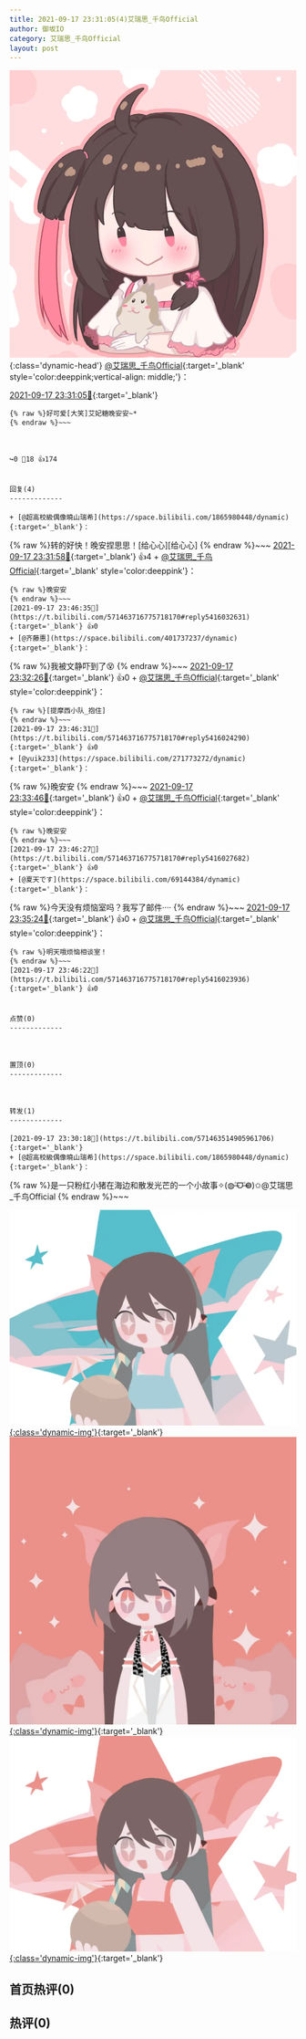 ```yaml
---
title: 2021-09-17 23:31:05(4)艾瑞思_千鸟Official
author: 御坂IO
category: 艾瑞思_千鸟Official
layout: post
---
```


![img](/images/7e08840c56f251de28bdf766b647bd5fe9a5d50a.jpg){:class='dynamic-head'}
[@艾瑞思_千鸟Official](https://space.bilibili.com/1090010845/dynamic){:target='_blank' style='color:deeppink;vertical-align: middle;'}：

[2021-09-17 23:31:05🔗](https://t.bilibili.com/571463716775718170){:target='_blank'}

~~~
{% raw %}好可爱[大笑]艾妃糖晚安安~*
{% endraw %}~~~



↪️0 💬18 👍174


回复(4)
-------------

+ [@超高校級偶像曉山瑞希](https://space.bilibili.com/1865980448/dynamic){:target='_blank'}：
~~~
{% raw %}转的好快！晚安捏思思！[给心心][给心心]
{% endraw %}~~~
[2021-09-17 23:31:58🔗](https://t.bilibili.com/571463716775718170#reply5415933554){:target='_blank'} 👍4
    + [@艾瑞思_千鸟Official](https://space.bilibili.com/1090010845/dynamic){:target='_blank' style='color:deeppink'}：
~~~
{% raw %}晚安安
{% endraw %}~~~
[2021-09-17 23:46:35🔗](https://t.bilibili.com/571463716775718170#reply5416032631){:target='_blank'} 👍0
+ [@齐藤惠](https://space.bilibili.com/401737237/dynamic){:target='_blank'}：
~~~
{% raw %}我被文静吓到了😵
{% endraw %}~~~
[2021-09-17 23:32:26🔗](https://t.bilibili.com/571463716775718170#reply5415942314){:target='_blank'} 👍0
    + [@艾瑞思_千鸟Official](https://space.bilibili.com/1090010845/dynamic){:target='_blank' style='color:deeppink'}：
~~~
{% raw %}[提摩西小队_抱住]
{% endraw %}~~~
[2021-09-17 23:46:31🔗](https://t.bilibili.com/571463716775718170#reply5416024290){:target='_blank'} 👍0
+ [@yuik233](https://space.bilibili.com/271773272/dynamic){:target='_blank'}：
~~~
{% raw %}晚安安
{% endraw %}~~~
[2021-09-17 23:33:46🔗](https://t.bilibili.com/571463716775718170#reply5415955243){:target='_blank'} 👍0
    + [@艾瑞思_千鸟Official](https://space.bilibili.com/1090010845/dynamic){:target='_blank' style='color:deeppink'}：
~~~
{% raw %}晚安安
{% endraw %}~~~
[2021-09-17 23:46:27🔗](https://t.bilibili.com/571463716775718170#reply5416027682){:target='_blank'} 👍0
+ [@夏天です](https://space.bilibili.com/69144384/dynamic){:target='_blank'}：
~~~
{% raw %}今天没有烦恼室吗？我写了邮件····
{% endraw %}~~~
[2021-09-17 23:35:24🔗](https://t.bilibili.com/571463716775718170#reply5415965562){:target='_blank'} 👍0
    + [@艾瑞思_千鸟Official](https://space.bilibili.com/1090010845/dynamic){:target='_blank' style='color:deeppink'}：
~~~
{% raw %}明天哦烦恼相谈室！
{% endraw %}~~~
[2021-09-17 23:46:22🔗](https://t.bilibili.com/571463716775718170#reply5416023936){:target='_blank'} 👍0


点赞(0)
-------------



置顶(0)
-------------



转发(1)
-------------

[2021-09-17 23:30:18🔗](https://t.bilibili.com/571463514905961706){:target='_blank'}
+ [@超高校級偶像曉山瑞希](https://space.bilibili.com/1865980448/dynamic){:target='_blank'}：
~~~
{% raw %}是一只粉红小猪在海边和散发光芒的一个小故事✧(◍˃̶ᗜ˂̶◍)✩@艾瑞思_千鸟Official 
{% endraw %}~~~


[![img](/images/2fa21cee05c1e4187c198926e1d80c8d41ef8741.png){:class='dynamic-img'}](/images/2fa21cee05c1e4187c198926e1d80c8d41ef8741.png){:target='_blank'}
[![img](/images/d46a23b07790605fed2061cc1832e658a0bdea61.jpg){:class='dynamic-img'}](/images/d46a23b07790605fed2061cc1832e658a0bdea61.jpg){:target='_blank'}
[![img](/images/7cff9b9081791086fc9fd5600cea10dc0db4dc31.png){:class='dynamic-img'}](/images/7cff9b9081791086fc9fd5600cea10dc0db4dc31.png){:target='_blank'}




首页热评(0)
-------------



热评(0)
-------------



